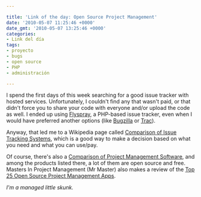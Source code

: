 ```yaml
---

title: 'Link of the day: Open Source Project Management'
date: '2010-05-07 11:25:46 +0000'
date_gmt: '2010-05-07 13:25:46 +0000'
categories:
- Link del día
tags:
- proyecto
- bugs
- open source
- PHP
- administración

---
```


I spend the first days of this week searching for a good issue tracker with hosted services. Unfortunately, I couldn't find any that wasn't paid, or that didn't force you to share your code with everyone and/or upload the code as well. I ended up using [Flyspray](http://flyspray.org/), a PHP-based issue tracker, even when I would have preferred another options (like [Bugzilla](http://www.bugzilla.org/) or [Trac](http://trac.edgewall.org/)).

Anyway, that led me to a Wikipedia page called [Comparison of Issue Tracking Systems](http://en.wikipedia.org/wiki/Comparison_of_issue-tracking_systems), which is a good way to make a decision based on what you need and what you can use/pay.

Of course, there's also a [Comparison of Project Management Software](http://en.wikipedia.org/wiki/List_of_project_management_software), and among the products listed there, a lot of them are open source and free. Masters In Project Management (Mr Master) also makes a review of the [Top 25 Open Source Project Management Apps](http://mastersinprojectmanagement.org/top-25-open-source-project-management-apps.html).

_I'm a managed little skunk._

